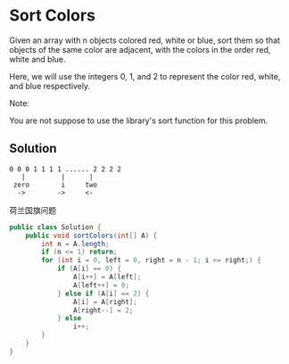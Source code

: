 # Sort Colors

Given an array with n objects colored red, white or blue, sort them so that objects of the same color are adjacent, with the colors in the order red, white and blue.

Here, we will use the integers 0, 1, and 2 to represent the color red, white, and blue respectively.

Note:

You are not suppose to use the library's sort function for this problem.

## Solution

    0 0 0 1 1 1 1 ...... 2 2 2 2
       |         |      |
     zero        i     two
      ->        ->     <-  

荷兰国旗问题

```java
public class Solution {
    public void sortColors(int[] A) {
        int n = A.length;
        if (n <= 1) return;
        for (int i = 0, left = 0, right = n - 1; i <= right;) {
            if (A[i] == 0) {
                A[i++] = A[left];
                A[left++] = 0;
            } else if (A[i] == 2) {
                A[i] = A[right];
                A[right--] = 2;
            } else 
                i++;
        }
    }
}
```